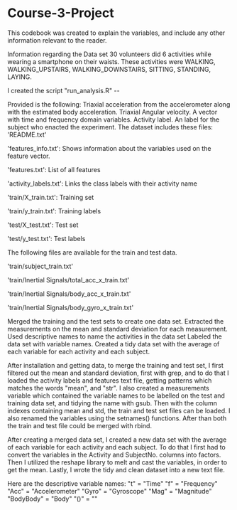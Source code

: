 # Course-3-Project

This codebook was created to explain the variables, and include any other information relevant to the reader. 

Information regarding the Data set 
30 volunteers did 6 activities while wearing a smartphone on their waists. These activities were WALKING, WALKING_UPSTAIRS, WALKING_DOWNSTAIRS, SITTING, STANDING, LAYING. 

I created the script "run_analysis.R" -- 

Provided is the following:
Triaxial acceleration from the accelerometer along with the estimated body acceleration.
Triaxial Angular velocity.
A vector with time and frequency domain variables.
Activity label.
An label for the subject who enacted the experiment.
The dataset includes these files:
'README.txt'

'features_info.txt': Shows information about the variables used on the feature vector.

'features.txt': List of all features

'activity_labels.txt': Links the class labels with their activity name

'train/X_train.txt': Training set

'train/y_train.txt': Training labels

'test/X_test.txt': Test set

'test/y_test.txt': Test labels

The following files are available for the train and test data.

'train/subject_train.txt'

'train/Inertial Signals/total_acc_x_train.txt'

'train/Inertial Signals/body_acc_x_train.txt'

'train/Inertial Signals/body_gyro_x_train.txt'

Merged the training and the test sets to create one data set.
Extracted the measurements on the mean and standard deviation for each measurement.
Used descriptive names to name the activities in the data set
Labeled the data set with variable names.
Created a tidy data set with the average of each variable for each activity and each subject.

After installation and getting data, to merge the training and test set, I first filtered out the mean and standard deviation, first with grep, and to do that I loaded the activity labels and features text file, getting patterns which matches the words "mean", and "str". I also created a measurements variable which contained the variable names to be labelled on the test and training data set, and tidying the name with gsub. Then with the column indexes containing mean and std, the train and test set files can be loaded. I also renamed the variables using the setnames() functions. After than both the train and test file could be merged with rbind.

After creating a merged data set, I created a new data set with the average of each variable for each activity and each subject. To do that I first had to convert the variables in the Activity and SubjectNo. columns into factors. Then I utilized the reshape library to melt and cast the variables, in order to get the mean. Lastly, I wrote the tidy and clean dataset into a new text file.

Here are the descriptive variable names:
"t" = "Time"
"f" = "Frequency"
"Acc" = "Accelerometer"
"Gyro" = "Gyroscope"
"Mag" = "Magnitude"
"BodyBody" = "Body"
"()" = ""
